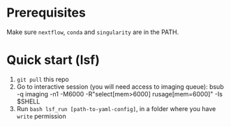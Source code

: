 # Prerequisites

Make sure `nextflow`, `conda` and `singularity` are in the PATH.

# Quick start (lsf)

1. `git pull` this repo
2. Go to interactive session (you will need access to imaging queue):
    bsub -q imaging -n1 -M6000 -R"select[mem>6000] rusage[mem=6000]" -Is $SHELL
3. Run `bash lsf_run [path-to-yaml-config]`, in a folder where you have `write` permission

